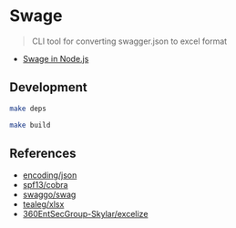 # Swage

> CLI tool for converting swagger.json to excel format

- [Swage in Node.js](https://github.com/markruler/swage-js)

## Development

```bash
make deps
```

```bash
make build
```

## References

- [encoding/json](https://golang.org/pkg/encoding/json/)
- [spf13/cobra](https://github.com/spf13/cobra)
- [swaggo/swag](https://github.com/swaggo/swag)
- [tealeg/xlsx](https://github.com/tealeg/xlsx)
- [360EntSecGroup-Skylar/excelize](https://github.com/360EntSecGroup-Skylar/excelize)
